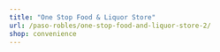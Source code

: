 ```yaml
---
title: "One Stop Food & Liquor Store"
url: /paso-robles/one-stop-food-and-liquor-store-2/
shop: convenience
---
```

